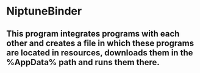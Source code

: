 # NiptuneBinder
This program integrates programs with each other and creates a file in which these programs are located in resources, downloads them in the %AppData% path and runs them there.
---
